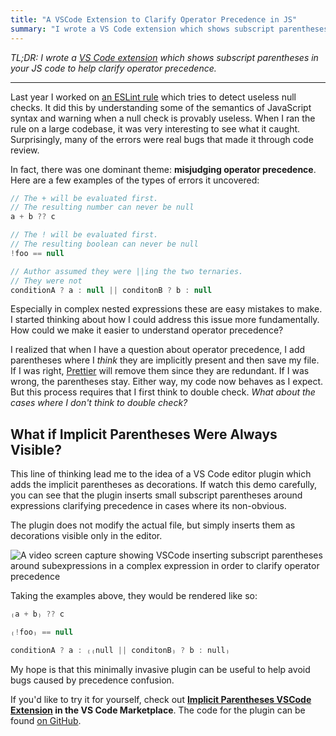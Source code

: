 ```yaml
---
title: "A VSCode Extension to Clarify Operator Precedence in JS"
summary: "I wrote a VS Code extension which shows subscript parentheses in your JS code to help clarify operator precedence."
---
```


*TL;DR: I wrote a [VS Code extension](https://marketplace.visualstudio.com/items?itemName=JordanEldredge.implicit-parentheses) which shows subscript parentheses in your JS code to help clarify operator precedence.* 

---

Last year I worked on [an ESLint rule](https://github.com/eslint/eslint/issues/13752) which tries to detect useless null checks. It did this by understanding some of the semantics of JavaScript syntax and warning when a null check is provably useless. When I ran the rule on a large codebase, it was very interesting to see what it caught. Surprisingly, many of the errors were real bugs that made it through code review.

In fact, there was one dominant theme: **misjudging operator precedence**. Here are a few examples of the types of errors it uncovered:

```javascript
// The + will be evaluated first.
// The resulting number can never be null
a + b ?? c

// The ! will be evaluated first.
// The resulting boolean can never be null
!foo == null

// Author assumed they were ||ing the two ternaries.
// They were not
conditionA ? a : null || conditonB ? b : null
```

Especially in complex nested expressions these are easy mistakes to make. I started thinking about how I could address this issue more fundamentally. How could we make it easier to understand operator precedence?

I realized that when I have a question about operator precedence, I add parentheses where I *think* they are implicitly present and then save my file. If I was right, [Prettier](https://prettier.io/) will remove them since they are redundant. If I was wrong, the parentheses stay. Either way, my code now behaves as I expect. But this process requires that I first think to double check. *What about the cases where I don't think to double check?*

## What if Implicit Parentheses Were Always Visible?

This line of thinking lead me to the idea of a VS Code editor plugin which adds the implicit parentheses as decorations. If watch this demo carefully, you can see that the plugin inserts small subscript parentheses around expressions clarifying precedence in cases where its non-obvious. 

The plugin does not modify the actual file, but simply inserts them as decorations visible only in the editor.

![A video screen capture showing VSCode inserting subscript parentheses around subexpressions in a complex expression in order to clarify operator precedence](/images/implicit-parentheses.gif)

Taking the examples above, they would be rendered like so:

```javascript
₍a + b₎ ?? c

₍!foo₎ == null

conditionA ? a : ₍₍null || conditonB₎ ? b : null₎
```

My hope is that this minimally invasive plugin can be useful to help avoid bugs caused by precedence confusion.

If you'd like to try it for yourself, check out **[Implicit Parentheses VSCode Extension](https://marketplace.visualstudio.com/items?itemName=JordanEldredge.implicit-parentheses) in the VS Code Marketplace**. The code for the plugin can be found [on GitHub](https://github.com/captbaritone/vscode-implicit-parentheses).
